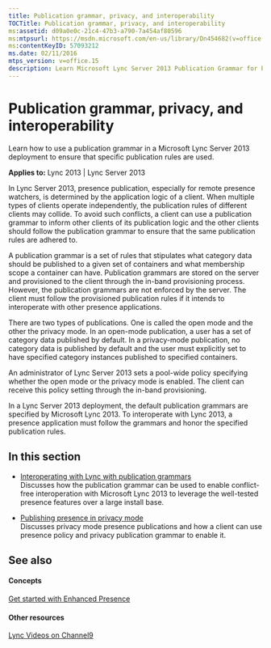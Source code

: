 ```yaml
---
title: Publication grammar, privacy, and interoperability
TOCTitle: Publication grammar, privacy, and interoperability
ms:assetid: d09a0e0c-21c4-47b3-a790-7a454af80596
ms:mtpsurl: https://msdn.microsoft.com/en-us/library/Dn454682(v=office.15)
ms:contentKeyID: 57093212
ms.date: 02/11/2016
mtps_version: v=office.15
description: Learn Microsoft Lync Server 2013 Publication Grammar for Privacy & Interoperability. Enhance presence features & avoid conflicts.
---
```


# Publication grammar, privacy, and interoperability

Learn how to use a publication grammar in a Microsoft Lync Server 2013 deployment to ensure that specific publication rules are used.


**Applies to:** Lync 2013 | Lync Server 2013

In Lync Server 2013, presence publication, especially for remote presence watchers, is determined by the application logic of a client. When multiple types of clients operate independently, the publication rules of different clients may collide. To avoid such conflicts, a client can use a publication grammar to inform other clients of its publication logic and the other clients should follow the publication grammar to ensure that the same publication rules are adhered to.

A publication grammar is a set of rules that stipulates what category data should be published to a given set of containers and what membership scope a container can have. Publication grammars are stored on the server and provisioned to the client through the in-band provisioning process. However, the publication grammars are not enforced by the server. The client must follow the provisioned publication rules if it intends to interoperate with other presence applications.

There are two types of publications. One is called the open mode and the other the privacy mode. In an open-mode publication, a user has a set of category data published by default. In a privacy-mode publication, no category data is published by default and the user must explicitly set to have specified category instances published to specified containers.

An administrator of Lync Server 2013 sets a pool-wide policy specifying whether the open mode or the privacy mode is enabled. The client can receive this policy setting through the in-band provisioning.

In a Lync Server 2013 deployment, the default publication grammars are specified by Microsoft Lync 2013. To interoperate with Lync 2013, a presence application must follow the grammars and honor the specified publication rules.

## In this section

  - [Interoperating with Lync with publication grammars](interoperating-with-lync-with-publication-grammars.md)  
    Discusses how the publication grammar can be used to enable conflict-free interoperation with Microsoft Lync 2013 to leverage the well-tested presence features over a large install base.

  - [Publishing presence in privacy mode](publishing-presence-in-privacy-mode.md)  
    Discusses privacy mode presence publications and how a client can use presence policy and privacy publication grammar to enable it.

## See also

#### Concepts

[Get started with Enhanced Presence](get-started-with-enhanced-presence.md)

#### Other resources

[Lync Videos on Channel9](http://channel9.msdn.com/tags/lync)

